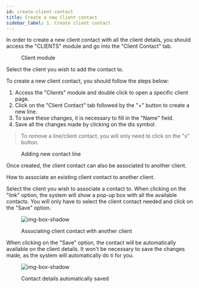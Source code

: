 ```yaml
---
id: create-client-contact
title: Create a new Client contact
sidebar_label: 1. Create client contact
---
```


In order to create a new client contact with all the client details, you should access the "CLIENTS" module and go into the "Client Contact" tab.

<figure>

<!-- ![img-box-shadow](/img/university/crm/crm-client1-1.png) -->
<figcaption>Client module</figcaption>
</figure>

Select the client you wish to add the contact to.

To create a new client contact, you should follow the steps below:

1. Access the "Clients" module and double click to open a specific client page.
2. Click on the "Client Contact" tab followed by the "+" button to create a new line.
3. To save these changes, it is necessary to fill in the "Name" field.
4. Save all the changes made by clicking on the dis symbol.
> To remove a line/client contact, you will only need to click on the "x" button.

<figure>

<!-- ![img-box-shadow](/img/university/crm/crm-client1-2.png) -->
<figcaption>Adding new contact line</figcaption>
</figure>

Once created, the client contact can also be associated to another client.

How to associate an existing client contact to another client.

Select the client you wish to associate a contact to.
When clicking on the "link" option, the system will show a pop-up box with all the available contacts. You will only have to select the client contact needed and click on the "Save" option.

<figure>

![img-box-shadow](/img/university/crm/crm-client1-3.png)
<figcaption>Associating client contact with another client</figcaption>
</figure>

When clicking on the "Save" option, the contact will be automatically available on the client details.
It won't be necessary to save the changes made, as the system will automatically do ti for you.

<figure>

![img-box-shadow](/img/university/crm/crm-client1-4.png)
<figcaption>Contact details automatically saved</figcaption>
</figure>

